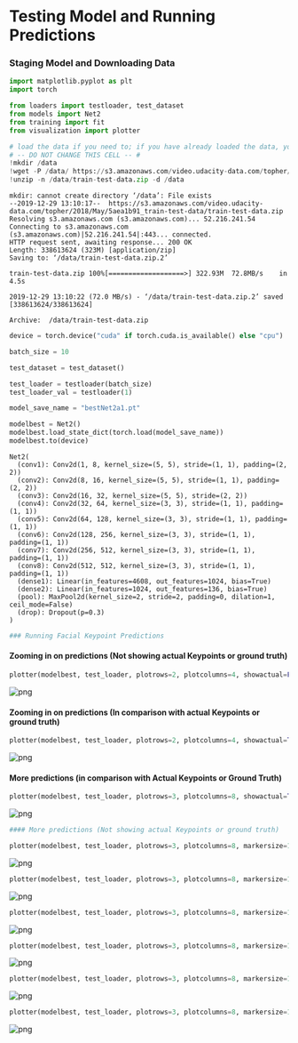 
# Testing Model and Running Predictions

### Staging Model and Downloading Data


```python
import matplotlib.pyplot as plt
import torch

from loaders import testloader, test_dataset
from models import Net2
from training import fit
from visualization import plotter
```


```python
# load the data if you need to; if you have already loaded the data, you may comment this cell out
# -- DO NOT CHANGE THIS CELL -- #
!mkdir /data
!wget -P /data/ https://s3.amazonaws.com/video.udacity-data.com/topher/2018/May/5aea1b91_train-test-data/train-test-data.zip
!unzip -n /data/train-test-data.zip -d /data
```

    mkdir: cannot create directory ‘/data’: File exists
    --2019-12-29 13:10:17--  https://s3.amazonaws.com/video.udacity-data.com/topher/2018/May/5aea1b91_train-test-data/train-test-data.zip
    Resolving s3.amazonaws.com (s3.amazonaws.com)... 52.216.241.54
    Connecting to s3.amazonaws.com (s3.amazonaws.com)|52.216.241.54|:443... connected.
    HTTP request sent, awaiting response... 200 OK
    Length: 338613624 (323M) [application/zip]
    Saving to: ‘/data/train-test-data.zip.2’
    
    train-test-data.zip 100%[===================>] 322.93M  72.8MB/s    in 4.5s    
    
    2019-12-29 13:10:22 (72.0 MB/s) - ‘/data/train-test-data.zip.2’ saved [338613624/338613624]
    
    Archive:  /data/train-test-data.zip



```python
device = torch.device("cuda" if torch.cuda.is_available() else "cpu")
```


```python
batch_size = 10

test_dataset = test_dataset()

test_loader = testloader(batch_size)
test_loader_val = testloader(1)
```


```python
model_save_name = "bestNet2a1.pt"

modelbest = Net2()
modelbest.load_state_dict(torch.load(model_save_name))
modelbest.to(device)
```




    Net2(
      (conv1): Conv2d(1, 8, kernel_size=(5, 5), stride=(1, 1), padding=(2, 2))
      (conv2): Conv2d(8, 16, kernel_size=(5, 5), stride=(1, 1), padding=(2, 2))
      (conv3): Conv2d(16, 32, kernel_size=(5, 5), stride=(2, 2))
      (conv4): Conv2d(32, 64, kernel_size=(3, 3), stride=(1, 1), padding=(1, 1))
      (conv5): Conv2d(64, 128, kernel_size=(3, 3), stride=(1, 1), padding=(1, 1))
      (conv6): Conv2d(128, 256, kernel_size=(3, 3), stride=(1, 1), padding=(1, 1))
      (conv7): Conv2d(256, 512, kernel_size=(3, 3), stride=(1, 1), padding=(1, 1))
      (conv8): Conv2d(512, 512, kernel_size=(3, 3), stride=(1, 1), padding=(1, 1))
      (dense1): Linear(in_features=4608, out_features=1024, bias=True)
      (dense2): Linear(in_features=1024, out_features=136, bias=True)
      (pool): MaxPool2d(kernel_size=2, stride=2, padding=0, dilation=1, ceil_mode=False)
      (drop): Dropout(p=0.3)
    )




```python
### Running Facial Keypoint Predictions 
```

#### Zooming in on predictions (Not showing actual Keypoints or ground truth)


```python
plotter(modelbest, test_loader, plotrows=2, plotcolumns=4, showactual=False)
```


![png](output_9_0.png)


#### Zooming in on predictions (In comparison with actual Keypoints or ground truth)


```python
plotter(modelbest, test_loader, plotrows=2, plotcolumns=4, showactual=True)
```


![png](output_11_0.png)


#### More predictions (in comparison with Actual Keypoints or Ground Truth)


```python
plotter(modelbest, test_loader, plotrows=3, plotcolumns=8, showactual=True, markersize=10)
```


![png](output_13_0.png)



```python
#### More predictions (Not showing actual Keypoints or ground truth)
```


```python
plotter(modelbest, test_loader, plotrows=3, plotcolumns=8, markersize=10)
```


![png](output_15_0.png)



```python
plotter(modelbest, test_loader, plotrows=3, plotcolumns=8, markersize=10)
```


![png](output_16_0.png)



```python
plotter(modelbest, test_loader, plotrows=3, plotcolumns=8, markersize=10)
```


![png](output_17_0.png)



```python
plotter(modelbest, test_loader, plotrows=3, plotcolumns=8, markersize=10)
```


![png](output_18_0.png)



```python
plotter(modelbest, test_loader, plotrows=3, plotcolumns=8, markersize=10)
```


![png](output_19_0.png)



```python
plotter(modelbest, test_loader, plotrows=3, plotcolumns=8, markersize=10)
```


![png](output_20_0.png)



```python

```
